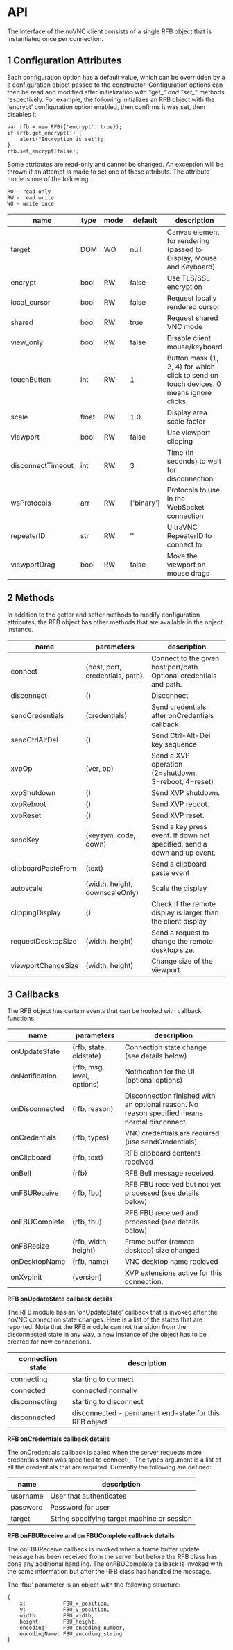 # API

The interface of the noVNC client consists of a single RFB object that
is instantiated once per connection.


## 1 Configuration Attributes

Each configuration option has a default value, which can be overridden
by a a configuration object passed to the constructor. Configuration
options can then be read and modified after initialization with "get_*"
and "set_*" methods respectively. For example, the following
initializes an RFB object with the 'encrypt' configuration option
enabled, then confirms it was set, then disables it:

    var rfb = new RFB({'encrypt': true});
    if (rfb.get_encrypt()) {
        alert("Encryption is set");
    }
    rfb.set_encrypt(false);

Some attributes are read-only and cannot be changed. An exception will
be thrown if an attempt is made to set one of these attributs. The
attribute mode is one of the following:

    RO - read only
    RW - read write
    WO - write once

| name              | type  | mode | default    | description
| ----------------- | ----- | ---- | ---------- | ------------
| target            | DOM   | WO   | null       | Canvas element for rendering (passed to Display, Mouse and Keyboard)
| encrypt           | bool  | RW   | false      | Use TLS/SSL encryption
| local_cursor      | bool  | RW   | false      | Request locally rendered cursor
| shared            | bool  | RW   | true       | Request shared VNC mode
| view_only         | bool  | RW   | false      | Disable client mouse/keyboard
| touchButton       | int   | RW   | 1          | Button mask (1, 2, 4) for which click to send on touch devices. 0 means ignore clicks.
| scale             | float | RW   | 1.0        | Display area scale factor
| viewport          | bool  | RW   | false      | Use viewport clipping
| disconnectTimeout | int   | RW   | 3          | Time (in seconds) to wait for disconnection
| wsProtocols       | arr   | RW   | ['binary'] | Protocols to use in the WebSocket connection
| repeaterID        | str   | RW   | ''         | UltraVNC RepeaterID to connect to
| viewportDrag      | bool  | RW   | false      | Move the viewport on mouse drags


## 2 Methods

In addition to the getter and setter methods to modify configuration
attributes, the RFB object has other methods that are available in the
object instance.

| name               | parameters                      | description
| ------------------ | ------------------------------- | ------------
| connect            | (host, port, credentials, path) | Connect to the given host:port/path. Optional credentials and path.
| disconnect         | ()                              | Disconnect
| sendCredentials    | (credentials)                   | Send credentials after onCredentials callback
| sendCtrlAltDel     | ()                              | Send Ctrl-Alt-Del key sequence
| xvpOp              | (ver, op)                       | Send a XVP operation (2=shutdown, 3=reboot, 4=reset)
| xvpShutdown        | ()                              | Send XVP shutdown.
| xvpReboot          | ()                              | Send XVP reboot.
| xvpReset           | ()                              | Send XVP reset.
| sendKey            | (keysym, code, down)            | Send a key press event. If down not specified, send a down and up event.
| clipboardPasteFrom | (text)                          | Send a clipboard paste event
| autoscale          | (width, height, downscaleOnly)  | Scale the display
| clippingDisplay    | ()                              | Check if the remote display is larger than the client display
| requestDesktopSize | (width, height)                 | Send a request to change the remote desktop size.
| viewportChangeSize | (width, height)                 | Change size of the viewport


## 3 Callbacks

The RFB object has certain events that can be hooked with callback
functions.

| name               | parameters                 | description
| ------------------ | -------------------------- | ------------
| onUpdateState      | (rfb, state, oldstate)     | Connection state change (see details below)
| onNotification     | (rfb, msg, level, options) | Notification for the UI (optional options)
| onDisconnected     | (rfb, reason)              | Disconnection finished with an optional reason. No reason specified means normal disconnect.
| onCredentials      | (rfb, types)               | VNC credentials are required (use sendCredentials)
| onClipboard        | (rfb, text)                | RFB clipboard contents received
| onBell             | (rfb)                      | RFB Bell message received
| onFBUReceive       | (rfb, fbu)                 | RFB FBU received but not yet processed (see details below)
| onFBUComplete      | (rfb, fbu)                 | RFB FBU received and processed (see details below)
| onFBResize         | (rfb, width, height)       | Frame buffer (remote desktop) size changed
| onDesktopName      | (rfb, name)                | VNC desktop name recieved
| onXvpInit          | (version)                  | XVP extensions active for this connection.


__RFB onUpdateState callback details__

The RFB module has an 'onUpdateState' callback that is invoked after
the noVNC connection state changes. Here is a list of the states that
are reported. Note that the RFB module can not transition from the
disconnected state in any way, a new instance of the object has to be
created for new connections.

| connection state | description
| ---------------- | ------------
| connecting       | starting to connect
| connected        | connected normally
| disconnecting    | starting to disconnect
| disconnected     | disconnected - permanent end-state for this RFB object

__RFB onCredentials callback details__

The onCredentials callback is called when the server requests more
credentials than was specified to connect(). The types argument is a list
of all the credentials that are required. Currently the following are
defined:

| name     | description
| -------- | ------------
| username | User that authenticates
| password | Password for user
| target   | String specifying target machine or session


__RFB onFBUReceive and on FBUComplete callback details__

The onFBUReceive callback is invoked when a frame buffer update
message has been received from the server but before the RFB class has
done any additional handling. The onFBUComplete callback is invoked
with the same information but after the RFB class has handled the
message.

The 'fbu' parameter is an object with the following structure:

    {
        x:            FBU_x_position,
        y:            FBU_y_position,
        width:        FBU_width,
        height:       FBU_height,
        encoding:     FBU_encoding_number,
        encodingName: FBU_encoding_string
    }
